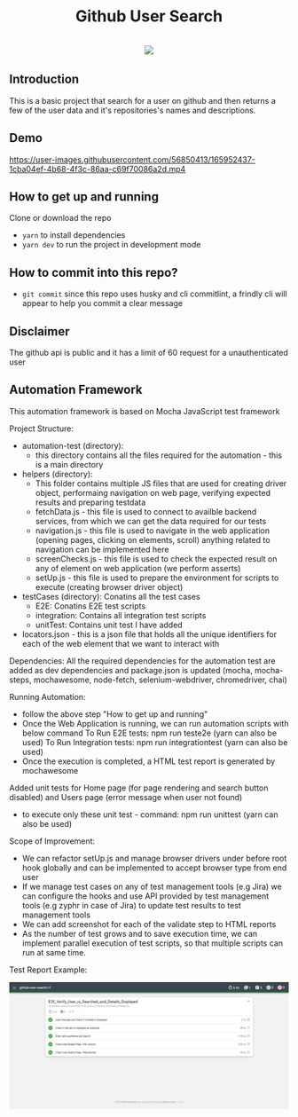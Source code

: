 <h1 align="center"> Github User Search </h1> <br>

<div align="center">
<img src="./src/assets/github/github-search-user.png" />
</div>

## Introduction

This is a basic project that search for a user on github and then returns a few of the user data and it's repositories's names and descriptions.

## Demo

https://user-images.githubusercontent.com/56850413/165952437-1cba04ef-4b68-4f3c-86aa-c69f70086a2d.mp4


## How to get up and running
 Clone or download the repo
- `yarn` to install dependencies
- `yarn dev` to run the project in development mode

## How to commit into this repo? 
- `git commit` since this repo uses husky and cli commitlint, a frindly cli will appear to help you commit a clear message

## Disclaimer
The github api is public and it has a limit of 60 request for a unauthenticated user

## Automation Framework

This automation framework is based on Mocha JavaScript test framework

Project Structure:
 - automation-test (directory):
    - this directory contains all the files required for the automation - this is a main directory
 - helpers (directory):
    - This folder contains multiple JS files that are used for creating driver object, performaing navigation on web page, verifying expected results and preparing testdata
    - fetchData.js - this file is used to connect to availble backend services, from which we can get the data required for our tests
    - navigation.js - this file is used to navigate in the web application (opening pages, clicking on elements, scroll) anything related to navigation can be implemented here
    - screenChecks.js - this file is used to check the expected result on any of element on web application (we perform asserts)
    - setUp.js - this file is used to prepare the environment for scripts to execute (creating browser driver object) 
 - testCases (directory): Conatins all the test cases
    - E2E: Conatins E2E test scripts
    - integration: Contains all integration test scripts
    - unitTest: Contains unit test I have added 
 - locators.json - this is a json file that holds all the unique identifiers for each of the web element that we want to interact with

Dependencies:
All the required dependencies for the automation test are added as dev dependencies and package.json is updated 
(mocha, mocha-steps, mochawesome, node-fetch, selenium-webdriver, chromedriver, chai)

Running Automation:
- follow the above step "How to get up and running"
- Once the Web Application is running, we can run automation scripts with below command
To Run E2E tests:  npm run teste2e (yarn can also be used)
To Run Integration tests:  npm run integrationtest (yarn can also be used)
- Once the execution is completed, a HTML test report is generated by mochawesome

Added unit tests for Home page (for page rendering and search button disabled) and Users page (error message when user not found)
- to execute only these unit test - command: npm run unittest (yarn can also be used)

Scope of Improvement:
- We can refactor setUp.js and manage browser drivers under before root hook globally and can be implemented to accept browser type from end user
- If we manage test cases on any of test management tools (e.g Jira) we can configure the hooks and use API provided by test management tools (e.g zyphr in case of Jira) to update test results to test management tools
- We can add screenshot for each of the validate step to HTML reports
- As the number of test grows and to save execution time, we can implement parallel execution of test scripts, so that multiple scripts can run at same time.


Test Report Example:
<div align="center">
<img src="./automation-test/testResultImage/TestResults.png" />
</div>
